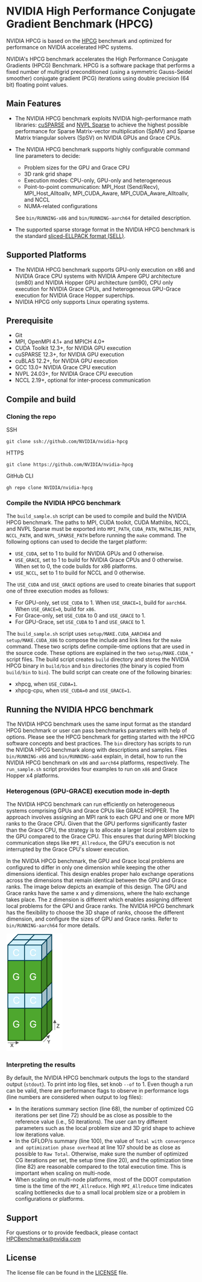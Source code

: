 
# NVIDIA High Performance Conjugate Gradient Benchmark (HPCG)


NVIDIA HPCG is based on the [HPCG](https://github.com/hpcg-benchmark/hpcg) benchmark and optimized for performance on NVIDIA accelerated HPC systems.

NVIDIA's HPCG benchmark accelerates the High Performance Conjugate Gradients (HPCG) Benchmark. HPCG is a software package that performs a fixed number of multigrid preconditioned (using a symmetric Gauss-Seidel smoother) conjugate gradient (PCG) iterations using double precision (64 bit) floating point values.

## Main Features
* The NVIDIA HPCG benchmark exploits NVIDIA high-performance math libraries: [cuSPARSE](https://docs.nvidia.com/cuda/cusparse/) and [NVPL Sparse](https://docs.nvidia.com/nvpl/_static/sparse/index.html) to achieve the highest possible performance for Sparse Matrix-vector multiplication (SpMV) and Sparse Matrix triangular solvers (SpSV) on NVIDIA GPUs and Grace CPUs.

* The NVIDIA HPCG benchmark supports highly configurable command line parameters to decide:
    * Problem sizes for the GPU and Grace CPU
    * 3D rank grid shape
    * Execution modes: CPU-only, GPU-only and heterogeneous
    * Point-to-point communication: MPI_Host (Send/Recv), MPI_Host_Alltoallv, MPI_CUDA_Aware, MPI_CUDA_Aware_Alltoallv, and NCCL
    * NUMA-related configurations

    See `bin/RUNNING-x86` and `bin/RUNNING-aarch64` for detailed description.
* The supported sparse storage format in the NVIDIA HPCG benchmark is the standard [sliced-ELLPACK format (SELL)](https://docs.nvidia.com/cuda/cusparse/#sliced-ellpack-sell).

## Supported Platforms
* The NVIDIA HPCG benchmark supports GPU-only execution on x86 and NVIDIA Grace CPU systems with NVIDIA Ampere GPU architecture (sm80) and NVIDIA Hopper GPU architecture (sm90), CPU only execution for NVIDIA Grace CPUs, and heterogeneous GPU-Grace execution for NVIDIA Grace Hopper superchips.
* NVIDIA HPCG only supports Linux operating systems.

## Prerequisite
* Git
* MPI, OpenMPI 4.1+ and MPICH 4.0+
* CUDA Toolkit 12.3+, for NVIDIA GPU execution 
* cuSPARSE 12.3+, for NVIDIA GPU execution
* cuBLAS 12.2+, for NVIDIA GPU execution
* GCC 13.0+ NVIDIA Grace CPU execution
* NVPL 24.03+, for NVIDIA Grace CPU execution
* NCCL 2.19+, optional for inter-process communication

## Compile and build
### Cloning the repo
SSH
```
git clone ssh://github.com/NVIDIA/nvidia-hpcg
```
HTTPS
```
git clone https://github.com/NVIDIA/nvidia-hpcg
```
GitHub CLI
```
gh repo clone NVIDIA/nvidia-hpcg
```

### Compile the NVIDIA HPCG benchmark
The `build_sample.sh` script can be used to compile and build the NVIDIA HPCG benchmark. The paths to MPI, CUDA toolkit, CUDA Mathlibs, NCCL, and NVPL Sparse must be exported into `MPI_PATH`, `CUDA_PATH`, `MATHLIBS_PATH`, `NCCL_PATH`, and `NVPL_SPARSE_PATH` before running the `make` command. 
The following options can used to decide the target platform:
* `USE_CUDA`, set to 1 to build for NVIDIA GPUs and 0 otherwise.
* `USE_GRACE`, set to 1 to build for NVIDIA Grace CPUs and 0 otherwise. When set to 0, the code builds for x86 platforms.
* `USE_NCCL`, set to 1 to build for NCCL and 0 otherwise.

The `USE_CUDA` and `USE_GRACE` options are used to create binaries that support one of three execution modes as follows:
* For GPU-only, set `USE_CUDA` to 1. When `USE_GRACE=1`, build for `aarch64`. When `USE_GRACE=0`, build for `x86`.
* For Grace-only, set `USE_CUDA` to 0 and `USE_GRACE` to 1.
* For GPU-Grace, set `USE_CUDA` to 1 and `USE_GRACE` to 1.

The `build_sample.sh` script uses `setup/MAKE.CUDA_AARCH64` and `setup/MAKE.CUDA_X86` to compose the include and link lines for the `make` command. These two scripts define compile-time options that are used in the source code. These options are explained in the two `setup/MAKE.CUDA_*` script files. The build script creates `build` directory and stores the NVIDIA HPCG binary in `build/bin` and `bin` directories (the binary is copied from `build/bin` to `bin`). The build script can create one of the following binaries:
* xhpcg, when `USE_CUDA=1`.
* xhpcg-cpu, when `USE_CUDA=0` and `USE_GRACE=1`.


## Running the NVIDIA HPCG benchmark
The NVIDIA HPCG benchmark uses the same input format as the standard HPCG benchmark or user can pass benchmarks parameters with help of options. Please see the HPCG benchmark for getting started with the HPCG software concepts and best practices. The `bin` directory has scripts to run the NVIDIA HPCG benchmark along with descriptions and samples. Files `bin/RUNNING-x86` and `bin/RUNNING-aa64` explain, in detail, how to run the NVIDIA HPCG benchmark on `x86` and `aarch64` platforms, respectively. The `run_sample.sh` script provides four examples to run on `x86` and Grace Hopper x4 platforms.

### Heterogenous (GPU-GRACE) execution mode in-depth
The NVIDIA HPCG benchmark can run efficiently on heterogeneous systems comprising GPUs and Grace CPUs like GRACE HOPPER. The approach involves assigning an MPI rank to each GPU and one or more MPI ranks to the Grace CPU. Given that the GPU performs significantly faster than the Grace CPU, the strategy is to allocate a larger local problem size to the GPU compared to the Grace CPU. This ensures that during MPI blocking communication steps like `MPI_Allreduce`, the GPU's execution is not interrupted by the Grace CPU's slower execution.

In the NVIDIA HPCG benchmark, the GPU and Grace local problems are configured to differ in only one dimension while keeping the other dimensions identical. This design enables proper halo exchange operations across the dimensions that remain identical between the GPU and Grace ranks. The image below depicts an example of this design. The GPU and Grace ranks have the same x and y dimensions, where the halo exchange takes place. The z dimension is different which enables assigning different local problems for the GPU and Grace ranks. The NVIDIA HPCG benchmark has the flexibility to choose the 3D shape of ranks,  choose the different dimension, and configure the sizes of GPU and Grace ranks. Refer to `bin/RUNNING-aarch64` for more details.

<img src="images/hpcg-gpu-grace-example.png" alt="drawing" width="150"/>

### Interpreting the results
By default, the NVIDIA HPCG benchmark outputs the logs to the standard output (`stdout`). To print into log files, set knob `--of` to 1.
Even though a run can be valid, there are performance flags to observe in performance logs (line numbers are considered when output to log files):
* In the iterations summary section (line 68), the number of optimized CG iterations per set (line 72) should be as close as possible to the reference value (i.e., 50 iterations). The user can try different parameters such as the local problem size and 3D grid shape to achieve low iterations value.
* In the GFLOP/s summary (line 100), the value of `Total with convergence and optimization phase overhead` at line 107 should be as close as possible to `Raw Total`. Otherwise, make sure the number of optimized CG iterations per set, the setup time (line 20), and the optimization time (line 82) are reasonable compared to the total execution time. This is important when scaling on multi-node.
* When scaling on multi-node platforms, most of the DDOT computation time is the time of the `MPI_Allreduce`. High `MPI_Allreduce` time indicates scaling bottlenecks due to a small local problem size or a problem in configurations or platforms.

## Support
For questions or to provide feedback, please contact [HPCBenchmarks@nvidia.com](mailto:HPCBenchmarks@nvidia.com)

## License
The license file can be found in the [LICENSE](LICENSE) file.

